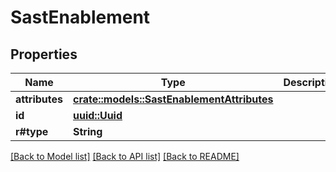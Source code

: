# SastEnablement

## Properties

Name | Type | Description | Notes
------------ | ------------- | ------------- | -------------
**attributes** | [**crate::models::SastEnablementAttributes**](SastEnablement_attributes.md) |  | 
**id** | [**uuid::Uuid**](uuid::Uuid.md) |  | 
**r#type** | **String** |  | 

[[Back to Model list]](../README.md#documentation-for-models) [[Back to API list]](../README.md#documentation-for-api-endpoints) [[Back to README]](../README.md)


